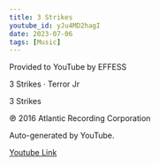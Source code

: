 ```yaml
---
title: 3 Strikes
youtube_id: yJu4MD2hagI
date: 2023-07-06
tags: [Music]
---
```

Provided to YouTube by EFFESS  

3 Strikes · Terror Jr  

3 Strikes  

℗ 2016 Atlantic Recording Corporation  

Auto-generated by YouTube.  


[Youtube Link](https://www.youtube.com/watch?v=yJu4MD2hagI)  